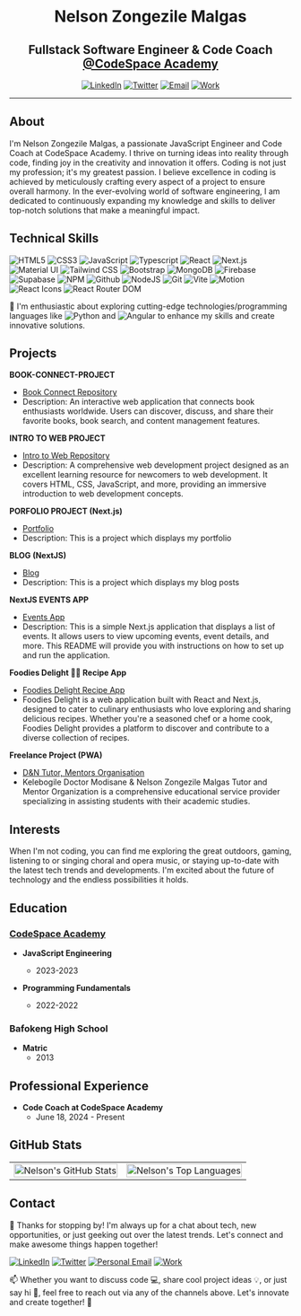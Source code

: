 <div align="center">

# Nelson Zongezile Malgas
## Fullstack Software Engineer & Code Coach [@CodeSpace Academy](https://www.google.com/search?gs_ssp=eJwFwTEOQEAQBdBoJQo30KjNJrNiHcEl5O_8oRKEAqf3Xll1axcCv_vUWSjF2MoTaBaZhqii6kyjPD3E86KJiEBGnmrb6dcB8wYG-vb-GkkW4w&q=codespace+academy&rlz=1C1VDKB_enZA1120ZA1120&oq=codespace&gs_lcrp=EgZjaHJvbWUqDQgDEC4YrwEYxwEYgAQyBggAEEUYOTIHCAEQABiABDIPCAIQABgKGLEDGIAEGIoFMg0IAxAuGK8BGMcBGIAEMgcIBBAAGIAEMgYIBRBFGDwyBggGEEUYPDIGCAcQRRg80gEINzM3N2owajeoAgCwAgA&sourceid=chrome&ie=UTF-8)



[![LinkedIn](https://img.shields.io/badge/-LinkedIn-blue?style=flat-square&logo=linkedin&logoColor=white)](https://www.linkedin.com/in/nelson-zongezile-malgas-58b194b2/)
[![Twitter](https://img.shields.io/badge/-Twitter-blue?style=flat-square&logo=twitter&logoColor=white)](https://twitter.com/MalgasZakes1)
[![Email](https://img.shields.io/badge/-Email-red?style=flat-square&logo=gmail&logoColor=white)](mailto:zmalgas69@gmail.com)
[![Work](https://img.shields.io/badge/-Work-green?style=flat-square&logo=gmail&logoColor=white)](mailto:nelson@codespace.co.za)
</div>


---
## About
I'm Nelson Zongezile Malgas, a passionate JavaScript Engineer and Code Coach at CodeSpace Academy. I thrive on turning ideas into reality through code, finding joy in the creativity and innovation it offers. Coding is not just my profession; it's my greatest passion. I believe excellence in coding is achieved by meticulously crafting every aspect of a project to ensure overall harmony. In the ever-evolving world of software engineering, I am dedicated to continuously expanding my knowledge and skills to deliver top-notch solutions that make a meaningful impact.

## Technical Skills
![HTML5](https://img.shields.io/badge/-HTML5-E34F26?style=flat-square&logo=html5&logoColor=white)
![CSS3](https://img.shields.io/badge/-CSS3-1572B6?style=flat-square&logo=css3)
![JavaScript](https://img.shields.io/badge/-JavaScript-black?style=flat-square&logo=javascript)
![Typescript](https://img.shields.io/badge/-Typescript-black?style=flat-square&logo=typescript)
![React](https://img.shields.io/badge/-React-black?style=flat-square&logo=react)
![Next.js](https://img.shields.io/badge/-Next.js-black?style=flat-square&logo=next.js&logoColor=white)
![Material UI](https://img.shields.io/badge/-Material-black?style=flat-square&logo=mui)
![Tailwind CSS](https://img.shields.io/badge/-Tailwindcss-black?style=flat-square&logo=tailwindcss)
![Bootstrap](https://img.shields.io/badge/-Bootstrap-black?style=flat-square&logo=bootstrap)
![MongoDB](https://img.shields.io/badge/-MongoDB-black?style=flat-square&logo=mongodb)
![Firebase](https://img.shields.io/badge/-Firebase-black?style=flat-square&logo=firebase)
![Supabase](https://img.shields.io/badge/-Supabase-black?style=flat-square&logo=supabase)
![NPM](https://img.shields.io/badge/-npm-black?style=flat-square&logo=npm)
![Github](https://img.shields.io/badge/-Github-black?style=flat-square&logo=github)
![NodeJS](https://img.shields.io/badge/-Node.js-black?style=flat-square&logo=node.js)
![Git](https://img.shields.io/badge/-Git-black?style=flat-square&logo=git)
![Vite](https://img.shields.io/badge/-Vite-black?style=flat-square&logo=vite)
![Motion](https://img.shields.io/badge/-Framer%20Motion-black?style=flat-square&logo=framer)
![React Icons](https://img.shields.io/badge/-React%20Icons-black?style=flat-square&logo=react)
![React Router DOM](https://img.shields.io/badge/-React%20Router%20DOM-black?style=flat-square&logo=reactrouter)






🌱 I'm enthusiastic about exploring cutting-edge technologies/programming languages like ![Python](https://img.shields.io/badge/-Python-black?style=flat-square&logo=python) and ![Angular](https://img.shields.io/badge/-Angular-black?style=flat-square&logo=angular)  to enhance my skills and create innovative solutions.

## Projects

**BOOK-CONNECT-PROJECT**
- [Book Connect Repository](https://github.com/NelsonMALGAS/NELZON872_BCL2302_Owen_NelsonZongezileMalgas_IWA19)
- Description: An interactive web application that connects book enthusiasts worldwide. Users can discover, discuss, and share their favorite books, book search, and content management features.

**INTRO TO WEB PROJECT**
- [Intro to Web Repository](https://github.com/NelsonMALGAS/NELZON872__BCL2302_Group_Owen_NelsonZongezileMalgas_ITW9)
- Description: A comprehensive web development project designed as an excellent learning resource for newcomers to web development. It covers HTML, CSS, JavaScript, and more, providing an immersive introduction to web development concepts.

**PORFOLIO PROJECT (Next.js)**
- [Portfolio](https://portfolio-blue-mu-82.vercel.app/) 
- Description:  This is a project which displays my portfolio

**BLOG (NextJS)**
- [Blog](https://my-blog-ten-sandy.vercel.app/)
- Description: This is a project which displays my blog posts


**NextJS EVENTS APP**
- [Events App](https://next-app-rose-three.vercel.app/)
- Description: This is a simple Next.js application that displays a list of events. It allows users to view upcoming events, event details, and more. This README will provide you with instructions on how to set up and run the application.

**Foodies Delight 🍔🍲 Recipe App**
- [Foodies Delight Recipe App](https://foodiesdelight.vercel.app/)
- Foodies Delight is a web application built with React and Next.js, designed to cater to culinary enthusiasts who love exploring and sharing delicious recipes. Whether you're a seasoned chef or a home cook, 
  Foodies Delight provides a platform to discover and contribute to a diverse collection of recipes.

**Freelance Project (PWA)**
- [D&N Tutor, Mentors Organisation](https://d-n-mentors.vercel.app/)
- Kelebogile Doctor Modisane & Nelson Zongezile Malgas Tutor and Mentor Organization is a comprehensive educational service provider specializing in assisting students with their academic studies.

## Interests
When I'm not coding, you can find me exploring the great outdoors, gaming, listening to or singing choral and opera music, or staying up-to-date with the latest tech trends and developments. I'm excited about the future of technology and the endless possibilities it holds.

## Education

### [CodeSpace Academy](https://www.codespace.co.za)
- **JavaScript Engineering**
  - 2023-2023

- **Programming Fundamentals**
  - 2022-2022

### Bafokeng High School
- **Matric**
   - 2013
  
## Professional Experience
- **Code Coach at CodeSpace Academy**
  - June 18, 2024 - Present

## GitHub Stats

<table>
  <tr>
    <td>
      <img src="https://github-readme-stats.vercel.app/api?username=NelsonMALGAS&show_icons=true&theme=radical" alt="Nelson's GitHub Stats" style="width: 100%; height: 100%;" />
    </td>
    <td>
      <img src="https://github-readme-stats.vercel.app/api/top-langs/?username=NelsonMALGAS&layout=compact&theme=radical" alt="Nelson's Top Languages" style="width: 100%; height: 100%;" />
    </td>
  </tr>
</table>


## Contact
💬 Thanks for stopping by! I'm always up for a chat about tech, new opportunities, or just geeking out over the latest trends. Let's connect and make awesome things happen together!

[![LinkedIn](https://img.shields.io/badge/-LinkedIn-blue?style=flat-square&logo=linkedin&logoColor=white)](https://www.linkedin.com/in/nelson-zongezile-malgas-58b194b2/)
[![Twitter](https://img.shields.io/badge/-Twitter-blue?style=flat-square&logo=twitter&logoColor=white)](https://twitter.com/MalgasZakes1)
[![Personal Email](https://img.shields.io/badge/-Personal%20Email-red?style=flat-square&logo=gmail&logoColor=white)](mailto:zmalgas69@gmail.com)
[![Work](https://img.shields.io/badge/-Work-green?style=flat-square&logo=gmail&logoColor=white)](mailto:nelson@codespace.co.za)

📫 Whether you want to discuss code 💻, share cool project ideas 💡, or just say hi 👋, feel free to reach out via any of the channels above. Let's innovate and create together! 🚀

